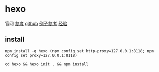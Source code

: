 # hexo

官网
[参考](https://hexo.io/docs/)
[github](https://github.com/hexojs/hexo)
[例子参考](http://guowc.github.io/2015/03/06/build-hexo/)
[经验](https://github.com/biezhi/java-bible)

## install

    npm install -g hexo (npm config set http-proxy=127.0.0.1:8118; npm config set proxy=127.0.0.1:8118)

    cd hexo && hexo init . && npm install
